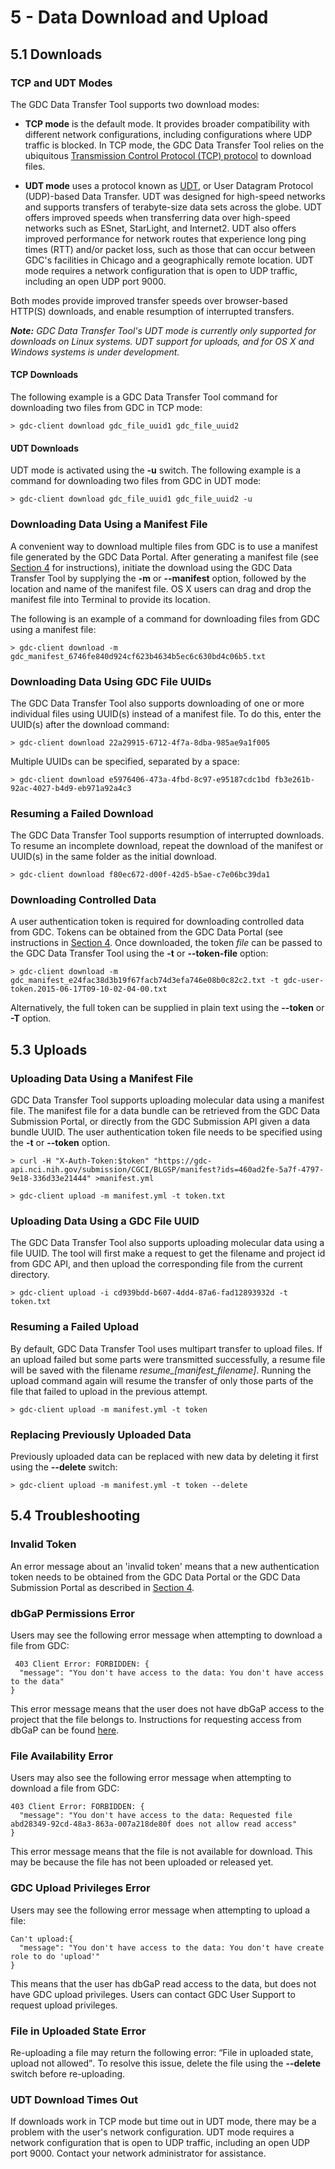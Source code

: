 # 5 - Data Download and Upload

## 5.1 Downloads


### TCP and UDT Modes

The GDC Data Transfer Tool supports two download modes:

* **TCP mode** is the default mode. It provides broader compatibility with different network configurations, including configurations where UDP traffic is blocked. In TCP mode, the GDC Data Transfer Tool relies on the ubiquitous [Transmission Control Protocol (TCP) protocol](https://tools.ietf.org/html/rfc793) to download files.

* **UDT mode** uses a protocol known as [UDT](http://udt.sourceforge.net/), or User Datagram Protocol (UDP)-based Data Transfer. UDT was designed for high-speed networks and supports transfers of terabyte-size data sets across the globe. UDT offers improved speeds when transferring data over high-speed networks such as ESnet, StarLight, and Internet2. UDT also offers improved performance for network routes that experience long ping times (RTT) and/or packet loss, such as those that can occur between GDC's facilities in Chicago and a geographically remote location. UDT mode requires a network configuration that is open to UDP traffic, including an open UDP port 9000.

Both modes provide improved transfer speeds over browser-based HTTP(S) downloads, and enable resumption of interrupted transfers.

*__Note:__ GDC Data Transfer Tool's UDT mode is currently only supported for downloads on Linux systems. UDT support for uploads, and for OS X and Windows systems is under development.*

#### TCP Downloads

The following example is a GDC Data Transfer Tool command for downloading two files from GDC in TCP mode:

	> gdc-client download gdc_file_uuid1 gdc_file_uuid2


#### UDT Downloads

UDT mode is activated using the **-u** switch. The following example is a command for downloading two files from GDC in UDT mode:

	> gdc-client download gdc_file_uuid1 gdc_file_uuid2 -u


### Downloading Data Using a Manifest File

A convenient way to download multiple files from GDC is to use a manifest file generated by the GDC Data Portal. After generating a manifest file (see [Section 4](Preparing_for_Data_Download_and_Upload.md) for instructions), initiate the download using the GDC Data Transfer Tool by supplying the **-m** or **--manifest** option, followed by the location and name of the manifest file. OS X users can drag and drop the manifest file into Terminal to provide its location.

The following is an example of a command for downloading files from GDC using a manifest file:

	> gdc-client download -m gdc_manifest_6746fe840d924cf623b4634b5ec6c630bd4c06b5.txt

### Downloading Data Using GDC File UUIDs

The GDC Data Transfer Tool also supports downloading of one or more individual files using UUID(s) instead of a manifest file. To do this, enter the UUID(s) after the download command:

	> gdc-client download 22a29915-6712-4f7a-8dba-985ae9a1f005

Multiple UUIDs can be specified, separated by a space:

	> gdc-client download e5976406-473a-4fbd-8c97-e95187cdc1bd fb3e261b-92ac-4027-b4d9-eb971a92a4c3

### Resuming a Failed Download

The GDC Data Transfer Tool supports resumption of interrupted downloads. To resume an incomplete download, repeat the download of the manifest or UUID(s) in the same folder as the initial download. 

	> gdc-client download f80ec672-d00f-42d5-b5ae-c7e06bc39da1

### Downloading Controlled Data

A user authentication token is required for downloading controlled data from GDC. Tokens can be obtained from the GDC Data Portal (see instructions in [Section 4](Preparing_for_Data_Download_and_Upload.md). Once downloaded, the token *file* can be passed to the GDC Data Transfer Tool using the **-t** or **--token-file** option:

	> gdc-client download -m gdc_manifest_e24fac38d3b19f67facb74d3efa746e08b0c82c2.txt -t gdc-user-token.2015-06-17T09-10-02-04-00.txt

Alternatively, the full token can be supplied in plain text using the **--token** or **-T** option.

## 5.3 Uploads

### Uploading Data Using a Manifest File

GDC Data Transfer Tool supports uploading molecular data using a manifest file. The manifest file for a data bundle can be retrieved from the GDC Data Submission Portal, or directly from the GDC Submission API given a data bundle UUID. The user authentication token file needs to be specified using the **-t** or **--token** option.

	> curl -H "X-Auth-Token:$token" "https://gdc-api.nci.nih.gov/submission/CGCI/BLGSP/manifest?ids=460ad2fe-5a7f-4797-9e18-336d33e21444" >manifest.yml
	
	> gdc-client upload -m manifest.yml -t token.txt

### Uploading Data Using a GDC File UUID

The GDC Data Transfer Tool also supports uploading molecular data using a file UUID. The tool will first make a request to get the filename and project id from GDC API, and then upload the corresponding file from the current directory.

	> gdc-client upload -i cd939bdd-b607-4dd4-87a6-fad12893932d -t token.txt

### Resuming a Failed Upload

By default, GDC Data Transfer Tool uses multipart transfer to upload files. If an upload failed but some parts were transmitted successfully, a resume file will be saved with the filename *resume\_[manifest\_filename]*. Running the upload command again will resume the transfer of only those parts of the file that failed to upload in the previous attempt.

	> gdc-client upload -m manifest.yml -t token

### Replacing Previously Uploaded Data

Previously uploaded data can be replaced with new data by deleting it first using the **--delete** switch:

	> gdc-client upload -m manifest.yml -t token --delete

## 5.4 Troubleshooting

### Invalid Token

An error message about an &#39;invalid token&#39; means that a new authentication token needs to be obtained from the GDC Data Portal or the GDC Data Submission Portal as described in [Section 4](Preparing_for_Data_Download_and_Upload.md).

### dbGaP Permissions Error

Users may see the following error message when attempting to download a file from GDC:

	 403 Client Error: FORBIDDEN: {
	  "message": "You don't have access to the data: You don't have access to the data"
	}

This error message means that the user does not have dbGaP access to the project that the file belongs to. Instructions for requesting access from dbGaP can be found [here](https://gdc.nci.nih.gov/access-data/obtaining-access-controlled-data/registering-and-working-era-commons-and-dbgap).

### File Availability Error

Users may also see the following error message when attempting to download a file from GDC:

	403 Client Error: FORBIDDEN: {
	  "message": "You don't have access to the data: Requested file abd28349-92cd-48a3-863a-007a218de80f does not allow read access"
	}

This error message means that the file is not available for download. This may be because the file has not been uploaded or released yet.

### GDC Upload Privileges Error

Users may see the following error message when attempting to upload a file:

	Can't upload:{
	  "message": "You don't have access to the data: You don't have create role to do 'upload'"
	}

This means that the user has dbGaP read access to the data, but does not have GDC upload privileges. Users can contact GDC User Support to request upload privileges.

### File in Uploaded State Error

Re-uploading a file may return the following error: <q>File in uploaded state, upload not allowed</q>. To resolve this issue, delete the file using the **--delete** switch before re-uploading.

###  UDT Download Times Out

If downloads work in TCP mode but time out in UDT mode, there may be a problem with the user's network configuration. UDT mode requires a network configuration that is open to UDP traffic, including an open UDP port 9000. Contact your network administrator for assistance.